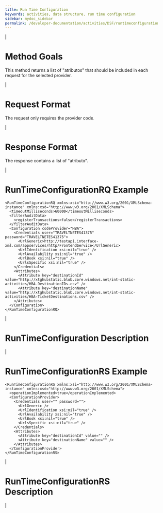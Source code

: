 ```yaml
---
title: Run Time Configuration
keywords: activities, data structure, run time configuration
sidebar: mydoc_sidebar
permalink: /developer-documentation/activities/DSF/runtimeconfiguration
---
```


|

Method Goals
============

This method returns a list of "atributos" that should be included in
each request for the selected provider.

|

Request Format
==============

The request only requires the provider code.

|

Response Format
===============

The response contains a list of "atributo".

|

RunTimeConfigurationRQ Example
==============================



    <RunTimeConfigurationRQ xmlns:xsi="http://www.w3.org/2001/XMLSchema-instance" xmlns:xsd="http://www.w3.org/2001/XMLSchema">
      <timeoutMilliseconds>60000</timeoutMilliseconds>
      <filterAuditData>
        <registerTransactions>false</registerTransactions>
      </filterAuditData>
      <Configuration codeProvider="HBA">
        <Credentials user="TRAVELTNETES41375" password="TRAVELTNETES41375">
          <UrlGeneric>http://testapi.interface-xml.com/appservices/http/FrontendService</UrlGeneric>
          <UrlIdentification xsi:nil="true" />
          <UrlAvailability xsi:nil="true" />
          <UrlBook xsi:nil="true" />
          <UrlsSpecific xsi:nil="true" />
        </Credentials>
        <Attributes>
          <Attribute key="destinationId" value="http://xtghubstatic.blob.core.windows.net/int-static-activities/HBA-DestinationIDs.csv" />
          <Attribute key="destinationName" value="http://xtghubstatic.blob.core.windows.net/int-static-activities/HBA-TicketDestinations.csv" />
        </Attributes>
      </Configuration>
    </RunTimeConfigurationRQ>

|

RunTimeConfiguration Description
================================

|

RunTimeConfigurationRS Example
==============================



    <RunTimeConfigurationRS xmlns:xsi="http://www.w3.org/2001/XMLSchema-instance" xmlns:xsd="http://www.w3.org/2001/XMLSchema">
      <operationImplemented>true</operationImplemented>
      <ConfigurationProvider>
        <Credentials user="" password="">
          <UrlGeneric />
          <UrlIdentification xsi:nil="true" />
          <UrlAvailability xsi:nil="true" />
          <UrlBook xsi:nil="true" />
          <UrlsSpecific xsi:nil="true" />
        </Credentials>
        <Attributes>
          <Attribute key="destinationId" value="" />
          <Attribute key="destinationName" value="" />
        </Attributes>
      </ConfigurationProvider>
    </RunTimeConfigurationRS>

|

RunTimeConfigurationRS Description
==================================

|
